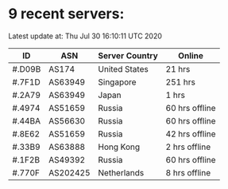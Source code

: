 # 9 recent servers:

Latest update at: Thu Jul 30 16:10:11 UTC 2020

| ID | ASN | Server Country | Online |
| -- | --- | -------------- | ------ |
| #.D09B | AS174 | United States | 21 hrs |
| #.7F1D | AS63949 | Singapore | 251 hrs |
| #.2A79 | AS63949 | Japan | 1 hrs |
| #.4974 | AS51659 | Russia | 60 hrs offline |
| #.44BA | AS56630 | Russia | 60 hrs offline |
| #.8E62 | AS51659 | Russia | 42 hrs offline |
| #.33B9 | AS63888 | Hong Kong | 2 hrs offline |
| #.1F2B | AS49392 | Russia | 60 hrs offline |
| #.770F | AS202425 | Netherlands | 8 hrs offline |


